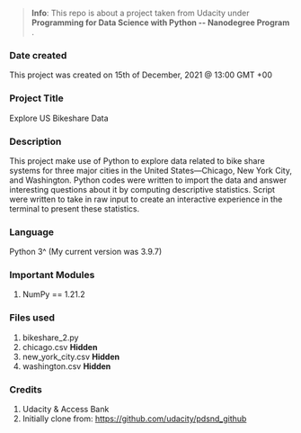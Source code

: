 > **Info**: This repo is about a project taken from Udacity under **Programming for Data Science with Python -- Nanodegree Program** . 

### Date created
This project was created on 15th of December, 2021 @ 13:00 GMT +00

### Project Title
Explore US Bikeshare Data

### Description
This project make use of Python to explore data related to bike share systems for three major cities in the United States—Chicago, New York City, and Washington. Python codes were written to import the data and answer interesting questions about it by computing descriptive statistics. Script were written to take in raw input to create an interactive experience in the terminal to present these statistics.

### Language
Python 3^ (My current version was 3.9.7)

### Important Modules
1. NumPy == 1.21.2

### Files used
1. bikeshare_2.py
2. chicago.csv **Hidden**
3. new_york_city.csv **Hidden**
4. washington.csv **Hidden**

### Credits
1. Udacity & Access Bank
2. Initially clone from: https://github.com/udacity/pdsnd_github 


